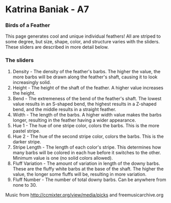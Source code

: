 # Katrina Baniak - A7

### Birds of a Feather

This page generates cool and unique individual feathers! All are striped to some degree, but size, shape, color, and structure varies with the sliders. These sliders are described in more detail below.

### The sliders
1. Density - The density of the feather's barbs. The higher the value, the more barbs will be drawn along the feather's shaft, causing it to look increasingly solid.
2. Height - The height of the shaft of the feather. A higher value increases the height.
3. Bend - The extremeness of the bend of the feather's shaft. The lowest value results in an S-shaped bend, the highest results in a Z-shaped bend, and the middle results in a straight feather.
4. Width - The length of the barbs. A higher width value makes the barbs longer, resulting in the feather having a wider appearance.
5. Hue 1 - The hue of one stripe color, colors the barbs. This is the more pastel stripe.
6. Hue 2 - The hue of the second stripe color, colors the barbs. This is the darker stripe.
7. Stripe Length - The length of each color's stripe. This determines how many barbs will be colored in each hue before it switches to the other. Minimum value is one (no solid colors allowed).
8. Fluff Variation - The amount of variation in length of the downy barbs. These are the fluffy white barbs at the base of the shaft. The higher the value, the longer some fluffs will be, resulting in more variation.
9. Fluff Number - The number of total downy barbs. Can be anywhere from none to 30.

Music from
http://ccmixter.org/view/media/picks and freemusicarchive.org
